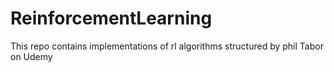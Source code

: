 # ReinforcementLearning
This repo contains implementations of rl algorithms structured by phil Tabor on Udemy


